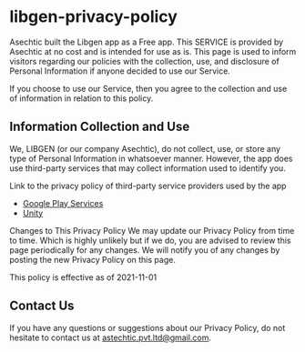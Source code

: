 # libgen-privacy-policy

Asechtic built the Libgen app as a Free app. This SERVICE is provided by Asechtic at no cost and is intended for use as is.
This page is used to inform visitors regarding our policies with the collection, use, and disclosure of Personal Information if anyone decided to use our Service.

If you choose to use our Service, then you agree to the collection and use of information in relation to this policy.

## Information Collection and Use

We, LIBGEN (or our company Asechtic), do not collect, use, or store any type of Personal Information in whatsoever manner.
However, the app does use third-party services that may collect information used to identify you.

Link to the privacy policy of third-party service providers used by the app

- [Google Play Services](https://policies.google.com/privacy)
- [Unity](https://unity3d.com/legal/privacy-policy)
 
Changes to This Privacy Policy
We may update our Privacy Policy from time to time. Which is highly unlikely but if we do, you are advised to review this page periodically for any changes. We will notify you of any changes by posting the new Privacy Policy on this page.

This policy is effective as of 2021-11-01

## Contact Us

If you have any questions or suggestions about our Privacy Policy, do not hesitate to contact us at astechtic.pvt.ltd@gmail.com.

